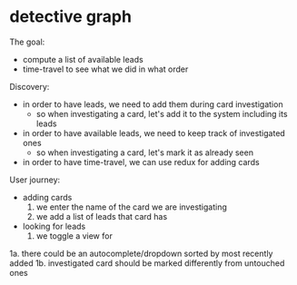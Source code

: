 # detective graph

The goal:

- compute a list of available leads
- time-travel to see what we did in what order

Discovery:

- in order to have leads, we need to add them during card investigation
  - so when investigating a card, let's add it to the system including its leads
- in order to have available leads, we need to keep track of investigated ones
  - so when investigating a card, let's mark it as already seen
- in order to have time-travel, we can use redux for adding cards

User journey:

- adding cards
  1. we enter the name of the card we are investigating
  2. we add a list of leads that card has
- looking for leads
  1. we toggle a view for

1a. there could be an autocomplete/dropdown sorted by most recently added
1b. investigated card should be marked differently from untouched ones
